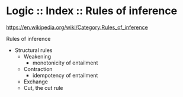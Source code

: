 # Logic :: Index :: Rules of inference

https://en.wikipedia.org/wiki/Category:Rules_of_inference

Rules of inference
- Structural rules
  - Weakening
    - monotonicity of entailment
  - Contraction
    - idempotency of entailment
  - Exchange
  - Cut, the cut rule
